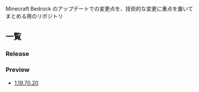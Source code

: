 Minecraft Bedrock のアップデートでの変更点を、技術的な変更に重点を置いてまとめる用のリポジトリ

## 一覧

### Release

### Preview

- [1.19.70.20](./preview/1.19.70.20/changes.md)
